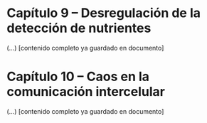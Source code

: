 # Capítulo 9 – Desregulación de la detección de nutrientes

(...) [contenido completo ya guardado en documento]

# Capítulo 10 – Caos en la comunicación intercelular

(...) [contenido completo ya guardado en documento]
